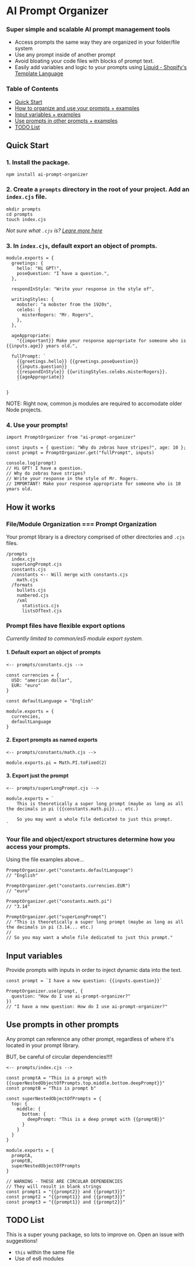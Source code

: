 # AI Prompt Organizer

### Super simple and scalable AI prompt management tools

- Access prompts the same way they are organized in your folder/file system
- Use any prompt inside of another prompt
- Avoid bloating your code files with blocks of prompt text.
- Easily add variables and logic to your prompts using [Liquid - Shopify's Template Language](https://liquidjs.com/tutorials/intro-to-liquid.html)

### Table of Contents

- [Quick Start](#quick-start)
- [How to organize and use your prompts + examples](#how-it-works)
- [Input variables + examples](#input-variables)
- [Use prompts in other prompts + examples](#use-prompts-in-other-prompts)
- [TODO List](todo-list)


## Quick Start

### 1. Install the package.

```
npm install ai-prompt-organizer
```

### 2. Create a `prompts` directory in the root of your project. Add an `index.cjs` file.

```
mkdir prompts
cd prompts
touch index.cjs
```

_Not sure what `.cjs` is? [Leare more here](https://codingforseo.com/blog/mjs-vs-cjs-files/)_

### 3. In `index.cjs`, default export an object of prompts.

```
module.exports = {
  greetings: {
    hello: "Hi GPT!",
    poseQuestion: "I have a question.",
  },

  respondInStyle: "Write your response in the style of",

  writingStyles: {
    mobster: "a mobster from the 1920s",
    celebs: {
      misterRogers: "Mr. Rogers",
    },
  },

  ageAppropriate:
    "{{important}} Make your response appropriate for someone who is {{inputs.age}} years old.",

  fullPrompt: `
    {{greetings.hello}} {{greetings.poseQuestion}}
    {{inputs.question}}
    {{respondInStyle}} {{writingStyles.celebs.misterRogers}}.
    {{ageAppropriate}}
    `

}
```

NOTE: Right now, common js modules are required to accomodate older Node projects.

### 4. Use your prompts!

```
import PromptOrganizer from "ai-prompt-organizer"

const inputs = { question: "Why do zebras have stripes?", age: 10 };
const prompt = PromptOrganizer.get("fullPrompt", inputs)

console.log(prompt)
// Hi GPT! I have a question.
// Why do zebras have stripes?
// Write your response in the style of Mr. Rogers.
// IMPORTANT! Make your response appropriate for someone who is 10 years old.
```

## How it works

### File/Module Organization === Prompt Organization

Your prompt library is a directory comprised of other directories and `.cjs` files.

```
/prompts
  index.cjs
  superLongPrompt.cjs
  constants.cjs
  /constants <-- Will merge with constants.cjs
    math.cjs
  /formats
    bullets.cjs
    numbered.cjs
    /xml
      statistics.cjs
      listsOfText.cjs

```

### Prompt files have flexible export options

_Currently limited to common/es5 module export system._

#### 1. Default export an object of prompts

```
<-- prompts/constants.cjs -->

const currencies = {
  USD: "american dollar",
  EUR: "euro"
}

const defaultLanguage = "English"

module.exports = {
  currencies,
  defaultLanguage
}
```

#### 2. Export prompts as named exports

```
<-- prompts/constants/math.cjs -->

module.exports.pi = Math.PI.toFixed(2)

```

#### 3. Export just the prompt

```
<-- prompts/superLongPrompt.cjs -->

module.exports = `
    This is theoretically a super long prompt (maybe as long as all the decimals in pi ({{constants.math.pi}}... etc.)

    So you may want a whole file dedicated to just this prompt.
`

```

### Your file and object/export structures determine how you access your prompts.

Using the file examples above...

```
PromptOrganizer.get("constants.defaultLanguage")
// "English"

PromptOrganizer.get("constants.currencies.EUR")
// "euro"

PromptOrganizer.get("constants.math.pi")
// "3.14"

PromptOrganizer.get("superLongPrompt")
// "This is theoretically a super long prompt (maybe as long as all the decimals in pi (3.14... etc.)
//
// So you may want a whole file dedicated to just this prompt."
```
## Input variables
Provide prompts with inputs in order to inject dynamic data into the text.

```
const prompt = `I have a new question: {{inputs.question}}`

PromptOrganizer.use(prompt, {
  question: "How do I use ai-prompt-organizer?"
})
// "I have a new question: How do I use ai-prompt-organizer?"
```

## Use prompts in other prompts

Any prompt can reference any other prompt, regardless of where it's located in your prompt library.

BUT, be careful of circular dependencies!!!!

```
<-- prompts/index.cjs -->

const promptA = "This is a prompt with {{superNestedObjectOfPrompts.top.middle.bottom.deepPrompt}}"
const promptB = "This is prompt b"

const superNestedObjectOfPrompts = {
  top: {
    middle: {
      bottom: {
        deepPrompt: "This is a deep prompt with {{promptB}}"
      }
    }
  }
}

module.exports = {
  promptA,
  promptB,
  superNestedObjectOfPrompts
}

// WARNING - THESE ARE CIRCULAR DEPENDENCIES
// They will result in blank strings
const prompt1 = "{{prompt2}} and {{prompt3}}"
const prompt2 = "{{prompt1}} and {{prompt3}}"
const prompt3 = "{{prompt1}} and {{prompt2}}"
```

## TODO List
This is a super young package, so lots to improve on. Open an issue with suggestions!

- `this` within the same file
- Use of es6 modules



